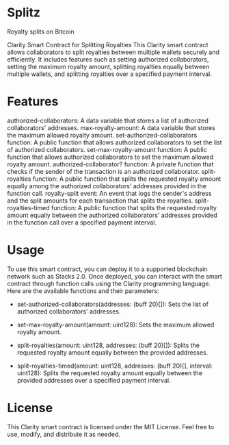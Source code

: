 # Splitz
Royalty splits on Bitcoin

Clarity Smart Contract for Splitting Royalties
This Clarity smart contract allows collaborators to split royalties between multiple wallets securely and efficiently. It includes features such as setting authorized collaborators, setting the maximum royalty amount, splitting royalties equally between multiple wallets, and splitting royalties over a specified payment interval.

# Features
authorized-collaborators: A data variable that stores a list of authorized collaborators' addresses.
max-royalty-amount: A data variable that stores the maximum allowed royalty amount.
set-authorized-collaborators function: A public function that allows authorized collaborators to set the list of authorized collaborators.
set-max-royalty-amount function: A public function that allows authorized collaborators to set the maximum allowed royalty amount.
authorized-collaborator? function: A private function that checks if the sender of the transaction is an authorized collaborator.
split-royalties function: A public function that splits the requested royalty amount equally among the authorized collaborators' addresses provided in the function call.
royalty-split event: An event that logs the sender's address and the split amounts for each transaction that splits the royalties.
split-royalties-timed function: A public function that splits the requested royalty amount equally between the authorized collaborators' addresses provided in the function call over a specified payment interval.

# Usage
To use this smart contract, you can deploy it to a supported blockchain network such as Stacks 2.0. Once deployed, you can interact with the smart contract through function calls using the Clarity programming language. Here are the available functions and their parameters:

+ set-authorized-collaborators(addresses: (buff 20)[]): Sets the list of authorized collaborators' addresses.

+ set-max-royalty-amount(amount: uint128): Sets the maximum allowed royalty amount.

+ split-royalties(amount: uint128, addresses: (buff 20)[]): Splits the requested royalty amount equally between the provided addresses.

+ split-royalties-timed(amount: uint128, addresses: (buff 20)[], interval: uint128): Splits the requested royalty amount equally between the provided addresses over a specified payment interval.

# License
This Clarity smart contract is licensed under the MIT License. Feel free to use, modify, and distribute it as needed.
